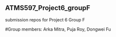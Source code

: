 ## ATMS597_Project6_groupF
submission repos for Project 6 Group F

#Group members: Arka Mitra, Puja Roy, Dongwei Fu
